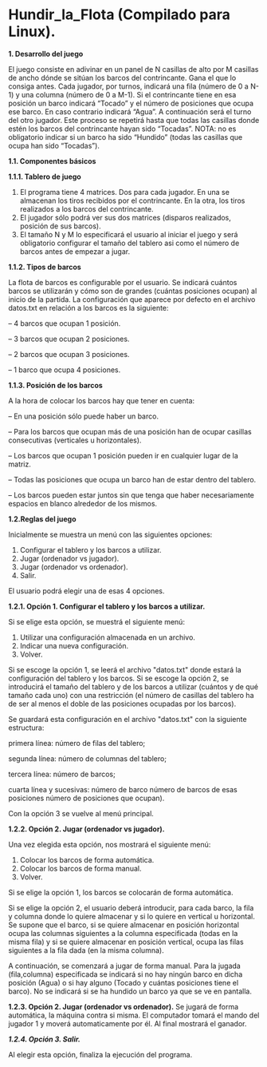 # Hundir_la_Flota (Compilado para Linux).

**1. Desarrollo del juego**

El juego consiste en adivinar en un panel de N casillas de alto
por M casillas de ancho dónde se sitúan los barcos del contrincante. 
Gana el que lo consiga antes.
Cada jugador, por turnos, indicará una fila (número de 0 a N-1)
y una columna (número de 0 a M-1). Si el contrincante tiene en esa
posición un barco indicará “Tocado” y el número de posiciones que
ocupa ese barco. En caso contrario indicará “Agua”. A continuación
será el turno del otro jugador. Este proceso se repetirá hasta que
todas las casillas donde estén los barcos del contrincante hayan
sido “Tocadas”.
NOTA: no es obligatorio indicar si un barco ha sido “Hundido”
(todas las casillas que ocupa han sido “Tocadas”).

**1.1.  Componentes básicos**

**1.1.1. Tablero de juego**

1. El programa tiene 4 matrices. Dos para cada jugador. En una
se almacenan los tiros recibidos por el contrincante. En la
otra, los tiros realizados a los barcos del contrincante.
2. El jugador sólo podrá ver sus dos matrices (disparos realizados,
 posición de sus barcos).
3. El tamaño N y M lo especificará el usuario al iniciar el
juego y será obligatorio configurar el tamaño del tablero
asi como el número de barcos antes de empezar a jugar.

**1.1.2. Tipos de barcos**

La flota de barcos es configurable por el usuario. Se indicará cuántos
barcos se utilizarán y cómo son de grandes (cuántas posiciones ocupan) al
inicio de la partida. La configuración que aparece por defecto en el 
archivo datos.txt en relación a los barcos es la siguiente:

– 4 barcos que ocupan 1 posición.

– 3 barcos que ocupan 2 posiciones.

– 2 barcos que ocupan 3 posiciones.

– 1 barco que ocupa 4 posiciones.


**1.1.3. Posición de los barcos**

A la hora de colocar los barcos hay que tener en cuenta:

– En una posición sólo puede haber un barco.

– Para los barcos que ocupan más de una posición han de ocupar 
casillas consecutivas (verticales u horizontales).

– Los barcos que ocupan 1 posición pueden ir en cualquier lugar 
de la matriz.

– Todas las posiciones que ocupa un barco han de estar dentro
del tablero.

– Los barcos pueden estar juntos sin que tenga que haber necesariamente
espacios en blanco alrededor de los mismos.

**1.2.Reglas del juego**

Inicialmente se muestra un menú con las siguientes opciones:

1. Configurar el tablero y los barcos a utilizar.
2. Jugar (ordenador vs jugador).
3. Jugar (ordenador vs ordenador).
4. Salir.

El usuario podrá elegir una de esas 4 opciones.

**1.2.1. Opción 1. Configurar el tablero y los barcos a utilizar.**

Si se elige esta opción, se muestrá el siguiente menú:
1. Utilizar una configuración almacenada en un archivo.
2. Indicar una nueva configuración.
3. Volver.

Si se escoge la opción 1, se leerá el archivo "datos.txt" donde
estará la configuración del tablero y los barcos.
Si se escoge la opción 2, se introducirá el tamaño del tablero y de los
barcos a utilizar (cuántos y de qué tamaño cada uno) con una restricción
(el número de casillas del tablero ha de ser al menos el doble de las 
posiciones ocupadas por los barcos).

Se guardará esta configuración en el archivo "datos.txt" con 
la siguiente estructura:

primera línea: número de filas del tablero;

segunda línea: número de columnas del tablero;

tercera línea: número de barcos;

cuarta línea y sucesivas:
número de barco  número de barcos de esas posiciones número de posiciones que ocupan).

Con la opción 3 se vuelve al menú principal.


**1.2.2. Opción 2. Jugar (ordenador vs jugador).**

Una vez elegida esta opción, nos mostrará el siguiente menú:

1. Colocar los barcos de forma automática.
2. Colocar los barcos de forma manual.
3. Volver.

Si se elige la opción 1, los barcos se colocarán de forma automática.

Si se elige la opción 2, el usuario deberá introducir, para cada
barco, la fila y columna donde lo quiere almacenar y si lo quiere en
vertical u horizontal.
Se supone que el barco, si se quiere almacenar en posición horizontal 
ocupa las columnas siguientes a la columna especificada (todas en la misma fila) 
y si se quiere almacenar en posición vertical, ocupa las filas siguientes 
a la fila dada (en la misma columna).

A continuación, se comenzará a jugar de forma manual.
Para la jugada (fila,columna) especificada se indicará si no hay ningún barco 
en dicha posición (Agua) o si hay alguno (Tocado y cuántas posiciones tiene
el barco). No se indicará si se ha hundido un barco ya que se ve en pantalla.

**1.2.3. Opción 2. Jugar (ordenador vs ordenador).**
Se jugará de forma automática, la máquina contra si misma.
El computador tomará el mando del jugador 1 y moverá automaticamente
por él. Al final mostrará el ganador.

***1.2.4. Opción 3. Salir.***

Al elegir esta opción, finaliza la ejecución del programa.

